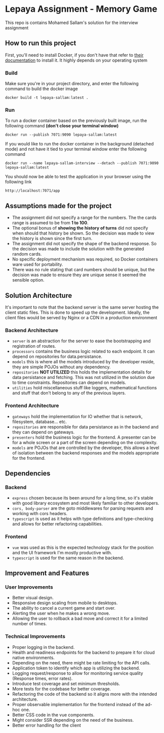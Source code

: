# Lepaya Assignment - Memory Game
This repo is contains Mohamed Sallam's solution for the interview assignment

## How to run this project
First, you'll need to install Docker, if you don't have that refer to [their documentation](https://docs.docker.com/get-docker/) to install it. It highly depends on your operating system

### Build
Make sure you're in your project directory, and enter the following command to build the docker image
```
docker build -t lepaya-sallam:latest .
```

### Run
To run a docker container based on the previously built image, run the following command **(don't close your terminal window)**
```
docker run --publish 7071:9090 lepaya-sallam:latest
```
If you would like to run the docker container in the background (detached mode) and not have it tied to your terminal window enter the following command
```
docker run --name lepaya-sallam-interview --detach --publish 7071:9090 lepaya-sallam:latest
```

You should now be able to test the application in your browser using the following link
```
http://localhost:7071/app
```

## Assumptions made for the project
- The assignment did not specify a range for the numbers. The the cards range is assumed to be from **1 to 100**.
- The optional bonus of **showing the history of turns** did not specify when should that history be shown. So the decision was made to view the history is shown since the first turn.
- The assignment did not specify the shape of the backend response. So the decision was made to include the solution with the generated random cards.
- No specific deployment mechanism was required, so Docker containers ware used for portability.
- There was no rule stating that card numbers should be unique, but the decision was made to ensure they are unique sense it seemed the sensible option.

## Solution Architecture
It's important to note that the backend server is the same server hosting the client static files. This is done to speed up the development. Ideally, the client files would be served by Nginx or a CDN in a production environment

### Backend Architecture
- `server` is an abstraction for the server to ease the bootstrapping and registration of routes.
- `processors` contains the business logic related to each endpoint. It can depend on repositories for data.persistance.
- `models` this is where all the models introduced by the developer reside, they are simple POJOs without any dependency.
- `repositories` **NOT UTILIZED** this holds the implementation details for data persistance and fetching. This was not utilized in the solution due to time constraints. Repositories can depend on models.
- `utilities` hold miscellaneous stuff like loggers, mathematical functions and stuff that don't belong to any of the previous layers.

### Frontend Architecture
- `gateways` hold the implementation for IO whether that is network, filesystem, database... etc.
- `repositories` are responsible for data persistance as in the backend and they can depend on gateways.
- `presenters` hold the business logic for the frontend. A presenter can be for a whole screen or a part of the screen depending on the complexity.
- `models` are POJOs that are controlled by the developer, this allows a level of isolation between the backend responses and the models appropriate for the frontend.

## Dependencies
### Backend
- `express` chosen because its been around for a long time, so it's stable with good library ecosystem and most likely familiar to other developers.
- `cors, body-parser` are the goto middlewares for parsing requests and working with cors headers.
- `typescript` is used as it helps with type definitions and type-checking and allows for better refactoring capabilities.

### Frontend
- `vue` was used as this is the expected technology stack for the position and the UI framework I'm mostly productive with.
- `typescript` is used for the same reason in the backend.

## Improvement and Features
### User Improvements
- Better visual design.
- Responsive design scaling from mobile to desktops.
- The ability to cancel a current game and start over.
- Alerting the user when he makes a wrong move.
- Allowing the user to rollback a bad move and correct it for a limited number of times.

### Technical Improvements
- Proper logging in the backend.
- Health and readiness endpoints for the backend to prepare it for cloud native environments.
- Depending on the need, there might be rate limiting for the API calls.
- Application token to identify which app is utilizing the backend.
- Logging request/response to allow for monitoring service quality (Response times, error rates).
- Introduce test coverage and set minimum thresholds.
- More tests for the codebase for better coverage.
- Refactoring the code of the backend so it aligns more with the intended architecture.
- Proper observable implementation for the frontend instead of the ad-hoc one.
- Better CSS code in the vue components.
- Might consider SSR depending on the need of the business.
- Better error handling for the client
